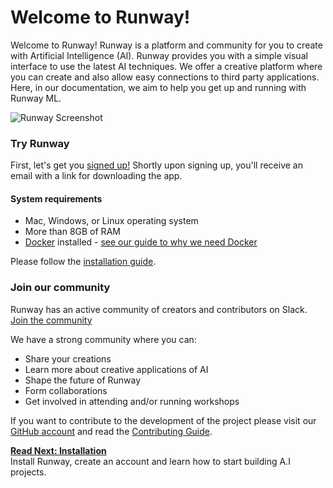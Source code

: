 # Welcome to Runway!

Welcome to Runway! Runway is a platform and community for you to create with Artificial Intelligence (AI). Runway provides you with a simple visual interface to use the latest AI techniques. We offer a creative platform where you can create and also allow easy connections to third party applications. Here, in our documentation, we aim to help you get up and running with Runway ML.

![Runway Screenshot](https://runway.nyc3.digitaloceanspaces.com/documentation/0.2.0/models_directory.jpg)

### Try Runway

First, let's get you [signed up!](https://runwayml.com/) Shortly upon signing up, you'll receive an email with a link for downloading the app.

#### System requirements

* Mac, Windows, or Linux operating system
* More than 8GB of RAM
* [Docker](https://www.docker.com/) installed - [see our guide to why we need Docker](/#/getting-started/docker)

Please follow the [installation guide](installation.md).

### Join our community

Runway has an active community of creators and contributors on Slack. [Join the community](https://join.slack.com/t/runwayml/shared_invite/enQtNTE2MDg0ODY2MTAzLTc4ZGVkMzE2MjljYzM3ZDRlNjkyMjk4NDZjOWU1ZTRjOTA3N2Y1ZjFiNTJkZTAyMWE0MGZiZjdlMTA1NTdiMzc)

We have a strong community where you can:
* Share your creations
* Learn more about creative applications of AI
* Shape the future of Runway
* Form collaborations
* Get involved in attending and/or running workshops

If you want to contribute to the development of the  project please visit our [GitHub account](https://github.com/runwayml) and read the [Contributing Guide](/#/how-to/contributing).




<p class='next'>
  <b><a href="/#/installation">
   Read Next: Installation
  </b></a>
  <br/>
  Install Runway, create an account and learn how to start building A.I projects.
</p>
